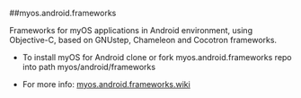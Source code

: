 ##myos.android.frameworks

Frameworks for myOS applications in Android environment, using Objective-C, based on GNUstep, Chameleon and Cocotron frameworks.

* To install myOS for Android clone or fork myos.android.frameworks repo into path myos/android/frameworks

* For more info:
[myos.android.frameworks.wiki](https://github.com/amraboelela/myos.android.frameworks/wiki)
